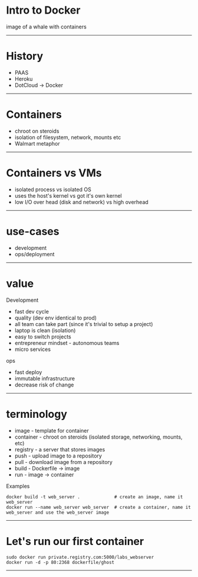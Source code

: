 # Intro to Docker

image of a whale with containers

---

# History

* PAAS
* Heroku
* DotCloud -> Docker

---

# Containers

* chroot on steroids
* isolation of filesystem, network, mounts etc
* Walmart metaphor

---

# Containers vs VMs

* isolated process vs isolated OS
* uses the host's kernel vs got it's own kernel
* low I/O over head (disk and network) vs high overhead

---

# use-cases

* development
* ops/deployment

---

# value

Development

* fast dev cycle
* quality (dev env identical to prod)
* all team can take part (since it's trivial to setup a project)
* laptop is clean (isolation)
* easy to switch projects
* entrepreneur mindset - autonomous teams
* micro services

ops

* fast deploy
* immutable infrastructure
* decrease risk of change

---

# terminology

* image     - template for container
* container - chroot on steroids (isolated storage, networking, mounts, etc)
* registry  - a server that stores images
* push      - upload image to a repository
* pull      - download image from a repository
* build     - Dockerfile -> image
* run       - image -> container

Examples

```
docker build -t web_server .             # create an image, name it web_server
docker run --name web_server web_server  # create a container, name it web_server and use the web_server image
```

---

# Let's run our first container

```
sudo docker run private.registry.com:5000/labs_webserver
docker run -d -p 80:2368 dockerfile/ghost
```

---

